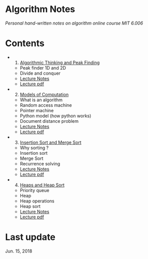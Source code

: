 # Algorithm Notes  
*Personal hand-written notes on algorithm online course MIT 6.006*  

# Contents  
+ 1. [Algorithmic Thinking and Peak Finding](https://github.com/SuperYuLu/AlgorithmsNotes/blob/master/1.Algorithmic%20Thinking%20and%20Peak%20Finding.pdf)  
  - Peak finder 1D and 2D
  - Divide and conquer 
  - [Lecture Notes](https://github.com/SuperYuLu/AlgorithmsNotes/blob/master/1.Algorithmic%20Thinking%20and%20Peak%20Finding.pdf)
  - [Lecture pdf](https://github.com/SuperYuLu/AlgorithmsNotes/blob/master/Lecture_PDFs/Lecture1_Introduction_and_Peak_Finding.pdf)
+ 2. [Models of Computation](https://github.com/SuperYuLu/AlgorithmsNotes/blob/master/2.Models%20of%20Computation%2C%20Document%20Distance.pdf)
  - What is an algorithm 
  - Random access machine
  - Pointer machine
  - Python model (how python works)
  - Document distance problem
  - [Lecture Notes](https://github.com/SuperYuLu/AlgorithmsNotes/blob/master/2.Models%20of%20Computation%2C%20Document%20Distance.pdf)
  - [Lecture pdf](https://github.com/SuperYuLu/AlgorithmsNotes/blob/master/Lecture_PDFs/Lecture2_Models_of_Computation.pdf)
+ 3. [Insertion Sort and Merge Sort](https://github.com/SuperYuLu/AlgorithmsNotes/blob/master/3.Insertion%20Sort%20and%20Merge%20Sort.pdf)  
  - Why sorting ?
  - Insertion sort
  - Merge Sort
  - Recurrence solving 
  - [Lecture Notes](https://github.com/SuperYuLu/AlgorithmsNotes/blob/master/3.Insertion%20Sort%20and%20Merge%20Sort.pdf)
  - [Lecture pdf](https://github.com/SuperYuLu/AlgorithmsNotes/blob/master/Lecture_PDFs/Lecture3_Insertion_Sort_Merge_Sort.pdf)  
+ 4. [Heaps and Heap Sort](https://github.com/SuperYuLu/AlgorithmsNotes/blob/master/4.Heaps%20and%20Heap%20Sort.pdf)  
  - Priority queue
  - Heap 
  - Heap operations 
  - Heap sort 
  - [Lecture Notes](https://github.com/SuperYuLu/AlgorithmsNotes/blob/master/4.Heaps%20and%20Heap%20Sort.pdf)
  - [Lecture pdf](https://github.com/SuperYuLu/AlgorithmsNotes/blob/master/Lecture_PDFs/Lecture4_Heap_and_Heap_sort.pdf)
  
  

# Last update  
Jun. 15, 2018

